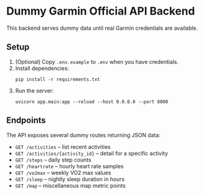 # Dummy Garmin Official API Backend

This backend serves dummy data until real Garmin credentials are available.

## Setup

1. (Optional) Copy `.env.example` to `.env` when you have credentials.
2. Install dependencies:
   ```
   pip install -r requirements.txt
   ```
3. Run the server:
   ```
   uvicorn app.main:app --reload --host 0.0.0.0 --port 8000
   ```

## Endpoints

The API exposes several dummy routes returning JSON data:

- `GET /activities` – list recent activities
- `GET /activities/{activity_id}` – detail for a specific activity
- `GET /steps` – daily step counts
- `GET /heartrate` – hourly heart rate samples
- `GET /vo2max` – weekly VO2 max values
- `GET /sleep` – nightly sleep duration in hours
- `GET /map` – miscellaneous map metric points
